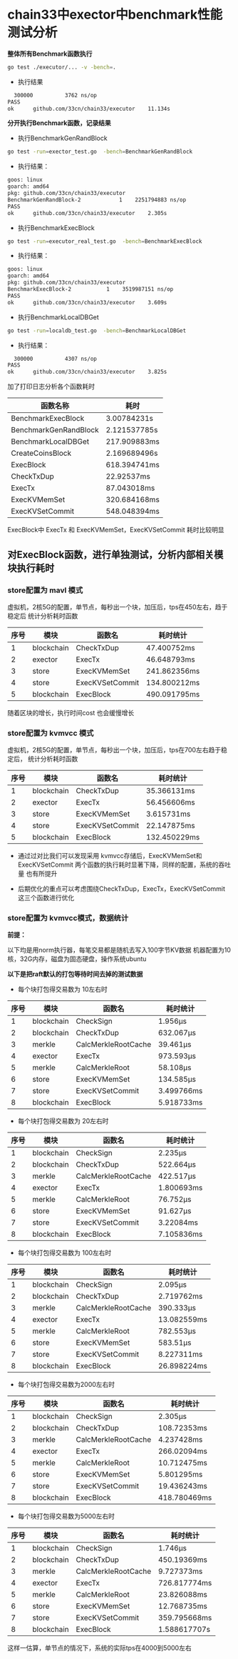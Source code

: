# chain33中exector中benchmark性能测试分析

**整体所有Benchmark函数执行**

```bash
go test ./executor/... -v -bench=.
```
* 执行结果

```bash
  300000	      3762 ns/op
PASS
ok  	github.com/33cn/chain33/executor	11.134s

```

**分开执行Benchmark函数，记录结果**

* 执行BenchmarkGenRandBlock
```bash
go test -run=exector_test.go  -bench=BenchmarkGenRandBlock

```
* 执行结果：
```bash
goos: linux
goarch: amd64
pkg: github.com/33cn/chain33/executor
BenchmarkGenRandBlock-2   	       1	2251794883 ns/op
PASS
ok  	github.com/33cn/chain33/executor	2.305s

```
* 执行BenchmarkExecBlock
```bash
go test -run=executor_real_test.go  -bench=BenchmarkExecBlock
```

* 执行结果：
```bash
goos: linux
goarch: amd64
pkg: github.com/33cn/chain33/executor
BenchmarkExecBlock-2   	       1	3519987151 ns/op
PASS
ok  	github.com/33cn/chain33/executor	3.609s

```
* 执行BenchmarkLocalDBGet
```bash
go test -run=localdb_test.go  -bench=BenchmarkLocalDBGet
```

* 执行结果：
```bash
  300000	      4307 ns/op
PASS
ok  	github.com/33cn/chain33/executor	3.825s
```


加了打印日志分析各个函数耗时

函数名称|耗时
-------|------
BenchmarkExecBlock|3.00784231s
BenchmarkGenRandBlock|2.121537785s
BenchmarkLocalDBGet|217.909883ms
CreateCoinsBlock|2.169689496s
ExecBlock|618.394741ms
CheckTxDup|22.92537ms
ExecTx|87.043018ms
ExecKVMemSet|320.684168ms
ExecKVSetCommit|548.048394ms

ExecBlock中 ExecTx 和 ExecKVMemSet，ExecKVSetCommit 耗时比较明显

## 对ExecBlock函数，进行单独测试，分析内部相关模块执行耗时

 ### store配置为 mavl 模式

 虚拟机，2核5G的配置，单节点，每秒出一个块，加压后，tps在450左右，趋于稳定后
 统计分析耗时函数
  
   序号|模块|函数名|耗时统计
   ---|---|---|-----
   1|blockchain|CheckTxDup|47.400752ms
   2|exector|ExecTx|46.648793ms
   3|store|ExecKVMemSet|241.862356ms
   4|store|ExecKVSetCommit|134.800212ms
   5|blockchain|ExecBlock|490.091795ms
   
   随着区块的增长，执行时间cost 也会缓慢增长
  
  
  
  ### store配置为 kvmvcc 模式
   
   虚拟机，2核5G的配置，单节点，每秒出一个块，加压后，tps在700左右趋于稳定后，
   统计分析耗时函数
   
   序号|模块|函数名|耗时统计
   ---|---|---|-----
   1|blockchain|CheckTxDup|35.366131ms
   2|exector|ExecTx|56.456606ms
   3|store|ExecKVMemSet|3.615731ms
   4|store|ExecKVSetCommit|22.147875ms
   5|blockchain|ExecBlock|132.450229ms
   
   * 通过过对比我们可以发现采用 kvmvcc存储后，ExecKVMemSet和ExecKVSetCommit 两个函数的执行耗时显著下降，同样的配置，系统的吞吐量
   也有所提升

   * 后期优化的重点可以考虑围绕CheckTxDup，ExecTx，ExecKVSetCommit 这三个函数进行优化 
   
   
   
   
   ### store配置为 kvmvcc模式，数据统计
    
   **前提：**
   
   以下均是用norm执行器，每笔交易都是随机去写入100字节KV数据 
   机器配置为10核，32G内存，磁盘为固态硬盘，操作系统ubuntu

   **以下是把raft默认的打包等待时间去掉的测试数据**
   
   
   * 每个块打包得交易数为 10左右时
   
   序号|模块|函数名|耗时统计
   ---|---|---|-----
   1|blockchain|CheckSign|1.956µs
   2|blockchain|CheckTxDup|632.067µs
   3|merkle|CalcMerkleRootCache|39.461µs
   4|exector|ExecTx|973.593µs
   5|merkle|CalcMerkleRoot|58.108µs
   6|store|ExecKVMemSet|134.585µs
   7|store|ExecKVSetCommit|3.499766ms
   8|blockchain|ExecBlock|5.918733ms
   
   * 每个块打包得交易数为 20左右时
   
   序号|模块|函数名|耗时统计
   ---|---|---|-----
   1|blockchain|CheckSign|2.235µs
   2|blockchain|CheckTxDup|522.664µs
   3|merkle|CalcMerkleRootCache|422.517µs
   4|exector|ExecTx|1.800693ms
   5|merkle|CalcMerkleRoot|76.752µs
   6|store|ExecKVMemSet|91.627µs
   7|store|ExecKVSetCommit|3.22084ms
   8|blockchain|ExecBlock|7.105836ms
   
   
   * 每个块打包得交易数为 100左右时
   
   序号|模块|函数名|耗时统计
   ---|---|---|-----
   1|blockchain|CheckSign|2.095µs
   2|blockchain|CheckTxDup|2.719762ms
   3|merkle|CalcMerkleRootCache|390.333µs
   4|exector|ExecTx|13.082559ms
   5|merkle|CalcMerkleRoot|782.553µs
   6|store|ExecKVMemSet|583.51µs
   7|store|ExecKVSetCommit|8.227311ms
   8|blockchain|ExecBlock|26.898224ms
   
   
   * 每个块打包得交易数为2000左右时
   
   序号|模块|函数名|耗时统计
   ---|---|---|-----
   1|blockchain|CheckSign|2.305µs
   2|blockchain|CheckTxDup|108.72353ms
   3|merkle|CalcMerkleRootCache|4.237428ms
   4|exector|ExecTx|266.02094ms
   5|merkle|CalcMerkleRoot|10.712475ms
   6|store|ExecKVMemSet|5.801295ms
   7|store|ExecKVSetCommit|19.436243ms
   8|blockchain|ExecBlock|418.780469ms
   
   * 每个块打包得交易数为5000左右时
   
   
   序号|模块|函数名|耗时统计
   ---|---|---|-----
   1|blockchain|CheckSign|1.746µs
   2|blockchain|CheckTxDup|450.19369ms
   3|merkle|CalcMerkleRootCache|9.727373ms
   4|exector|ExecTx|726.817774ms
   5|merkle|CalcMerkleRoot|23.826088ms
   6|store|ExecKVMemSet|12.768735ms
   7|store|ExecKVSetCommit|359.795668ms
   8|blockchain|ExecBlock|1.588617707s
   

   这样一估算，单节点的情况下，系统的实际tps在4000到5000左右
